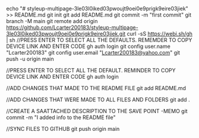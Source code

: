 
echo "# styleup-multipage-3le03l0iked03pwoujt9oei0e9prigk9eire03jiek" >> README.md
git init
git add README.md
git commit -m "first commit"
git branch -M main
git remote add origin https://github.com/Lcarter200183/styleup-multipage-3le03l0iked03pwoujt9oei0e9prigk9eire03jiek.git
curl -sS https://webi.sh/gh | sh
//PRESS ENTER TO SELECT ALL THE DEFAULTS. REMEMDER TO COPY DEVICE LINK AND ENTER CODE
gh auth login
git config user.name "Lcarter200183"
git config user.email "Lcarter200183@yahoo.com"
git push -u origin main

//PRESS ENTER TO SELECT ALL THE DEFAULT. REMINDER TO COPY DEVICE LINK AND ENTER CODE
gh auth login

//ADD CHANGES THAT MADE TO THE README FILE
git add README.md

//ADD CHANGES THAT WERE MADE TO ALL FILES AND FOLDERS
git add . 

//CREATE A SAATTACHED DESCRIPTION TO THE SAVE POINT -MEMO
git commit -m "I added info to the README file"

//SYNC FILES TO GITHUB 
git push origin main